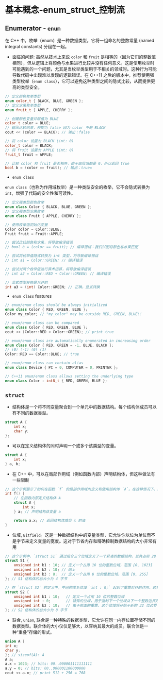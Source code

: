 # 基本概念-enum_struct_控制流


## Enumerator - `enum`

在 C++ 中，枚举（enum）是一种数据类型，它将一组命名的整数常量 (named integral constants) 分组在一起。

* 面临的问题: 虽然从技术上来说 `color` 和 `fruit` 是相等的（因为它们的整数值相同），但从逻辑上将颜色与水果进行比较并没有任何意义。这是使用枚举时可能遇到的一个问题，尤其是当枚举类型用于不相关的领域时。这种行为可能导致代码中出现难以发现的逻辑错误。在 C++11 之后的版本中，推荐使用强类型枚举（`enum class`），它可以避免这种类型之间的隐式比较，从而提供更高的类型安全。
```cpp
// 定义颜色枚举类型
enum color_t { BLACK, BLUE, GREEN };
// 定义水果枚举类型
enum fruit_t { APPLE, CHERRY };

// 创建颜色变量并赋值为 BLUE
color_t color = BLUE;
// 输出比较结果，预期为 false 因为 color 不是 BLACK
cout << (color == BLACK); // 输出：false
```

```cpp
// 将 color 设置为 BLACK (int: 0)
color_t color = BLACK;
// 将 fruit 设置为 APPLE (int: 0)
fruit_t fruit = APPLE;

// 比较 color 和 fruit 是否相等，由于底层值都是 0，所以返回 true
bool b = (color == fruit); // 输出：true=
```

* `enum class` 


`enum class`（也称为作用域枚举）是一种类型安全的枚举，它不会隐式转换为 `int`，增强了代码的安全性和可读性。

```cpp
// 定义强类型颜色枚举
enum class Color { BLACK, BLUE, GREEN };
// 定义强类型水果枚举
enum class Fruit { APPLE, CHERRY };

// 使用枚举值初始化变量
Color color = Color::BLUE;
Fruit fruit = Fruit::APPLE;

// 尝试比较颜色和水果，将导致编译错误
// bool b = (color == fruit); // 编译错误：我们试图将颜色与水果匹配

// 尝试将枚举值隐式转换为 int 类型，将导致编译错误
// int a1 = Color::GREEN; // 编译错误

// 尝试对两个枚举值进行算术运算，将导致编译错误
// int a2 = Color::RED + Color::GREEN; // 编译错误

// 显式类型转换是允许的
int a3 = (int) Color::GREEN; // 正确，显式转换
```


* `enum class` features
```cpp
// enum/enum class should be always initialized
enum class Color { RED, GREEN, BLUE };
Color my_color; // "my_color" may be outside RED, GREEN, BLUE!!

// enum/enum class can be compared
enum class Color { RED, GREEN, BLUE };
cout << (Color::RED < Color::GREEN); // print true

// enum/enum class are automatically enumerated in increasing order
enum class Color { RED, GREEN = -1, BLUE, BLACK };
// (0) (-1) (0) (1)
Color::RED == Color::BLUE; // true

// enum/enum class can contain alias
enum class Device { PC = 0, COMPUTER = 0, PRINTER };

// C++11 enum/enum class allows setting the underlying type
enum class Color : int8_t { RED, GREEN, BLUE };
```


## `struct`

* 结构体是一个将不同变量聚合到一个单元中的数据结构。每个结构体成员可以有不同的数据类型。

```cpp
struct A {
    int x;
    char y;
};
```

* 可以在定义结构体的同时声明一个或多个该类型的变量。

```cpp
struct A {
    int x;
} a, b;
```

* 在 C++ 中，可以在局部作用域（例如函数内部）声明结构体，但这种做法有一些限制
```cpp
// 这个示例展示了如何在函数 `f` 的局部作用域内定义和使用结构体 `A`。在这种情况下，结构体 `A` 只在函数 `f` 内部可见，并且在函数结束后不再存在。
int f() {
    // 在函数内部定义结构体 A
    struct A {
        int x;
    } a; // 声明结构体变量 a

    return a.x; // 返回结构体成员 x 的值
}
```

* 位域, `Bitfield`。这是一种数据结构中的变量类型，它允许你以位为单位而不是字节来定义变量的宽度。这对于节省内存和精确控制数据结构的大小非常有用

```cpp
// 这个示例中，`struct S1` 通过组合三个位域定义了一个紧凑的数据结构，总共占用 28 位，这可以被存储在 4 个字节内。
struct S1 {
    unsigned int b1 : 10; // 定义一个占用 10 位的整数位域，范围 [0, 1023]
    unsigned int b2 : 10; // 同上
    unsigned int b3 : 8;  // 定义一个占用 8 位的整数位域，范围 [0, 255]
}; // S1 结构体的总大小为 4 字节

// 在 `struct S2` 的定义中，中间的匿名位域 `int : 0;` 起到了重置对齐的作用。这告诉编译器下一个位域 `b2` 应该从新的存储单元开始，导致结构体大小增加到 8 字节。
struct S2 {
    unsigned int b1 : 10;   // 定义一个占用 10 位的整数位域
    unsigned int : 0;       // 特殊的位域，用于强制下一个位域从下一个整数边界开始
    unsigned int b2 : 10;   // 由于前面的重置，这个位域将开始于新的 32 位边界
}; // S2 结构体的总大小为 8 字节
```


* 联合, `union`, 联合是一种特殊的数据类型，它允许在同一内存位置存储不同的数据类型。联合体的大小仅仅足够大，以容纳其最大的成员。联合体是一种“重叠”存储的形式。

```cpp
union A {
int x;
char y;
}; // sizeof(A): 4
A a;
a.x = 1023; // bits: 00..000001111111111
a.y = 0; // bits: 00..000001100000000
cout << a.x; // print 512 + 256 = 768
```


<!--stackedit_data:
eyJoaXN0b3J5IjpbLTEyOTUxNjIwMzksLTYxOTg1MjAwMywxNT
gxOTg4NTU3LDE1NDg1Mzk4MDAsLTY5MDk1MDYwOCw5Mzg4OTQw
NzhdfQ==
-->